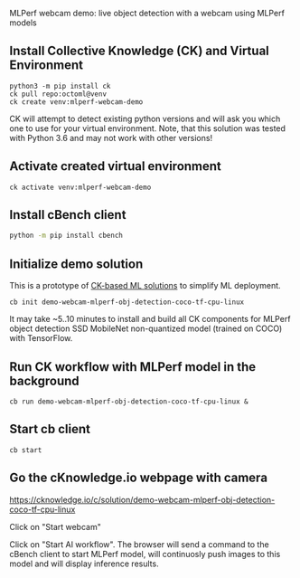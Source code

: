 MLPerf webcam demo: live object detection with a webcam using MLPerf models

## Install Collective Knowledge (CK) and Virtual Environment

```
python3 -m pip install ck
ck pull repo:octoml@venv
ck create venv:mlperf-webcam-demo
```

CK will attempt to detect existing python versions and will ask you which one to use for your virtual environment.
Note, that this solution was tested with Python 3.6 and may not work with other versions!

## Activate created virtual environment

```
ck activate venv:mlperf-webcam-demo
```

## Install cBench client

```bash
python -m pip install cbench
```

## Initialize demo solution

This is a prototype of [CK-based ML solutions](https://cknowledge.io/docs/intro/introduction.html#portable-ck-solution)
to simplify ML deployment.


```
cb init demo-webcam-mlperf-obj-detection-coco-tf-cpu-linux

```

It may take ~5..10 minutes to install and build all CK components for MLPerf object detection 
SSD MobileNet non-quantized model (trained on COCO) with TensorFlow.

## Run CK workflow with MLPerf model in the background

```
cb run demo-webcam-mlperf-obj-detection-coco-tf-cpu-linux &
```

## Start cb client


```
cb start

```


## Go the cKnowledge.io webpage with camera

https://cknowledge.io/c/solution/demo-webcam-mlperf-obj-detection-coco-tf-cpu-linux

Click on "Start webcam"

Click on "Start AI workflow". The browser will send a command to the cBench client
to start MLPerf model, will continuosly push images to this model and will
display inference results.

